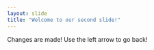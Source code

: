 ```yaml
---
layout: slide
title: "Welcome to our second slide!"
---
```

Changes are made!
Use the left arrow to go back!